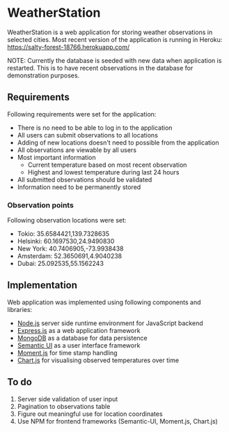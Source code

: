 # WeatherStation
WeatherStation is a web application for storing weather observations in selected cities. Most recent version of the application is running in Heroku: https://salty-forest-18766.herokuapp.com/

NOTE: Currently the database is seeded with new data when application is restarted. This is to have recent observations in the database for demonstration purposes.

## Requirements
Following requirements were set for the application:
* There is no need to be able to log in to the application
* All users can submit observations to all locations
* Adding of new locations doesn't need to possible from the application
* All observations are viewable by all users
* Most important information
  * Current temperature based on most recent observation
  * Highest and lowest temperature during last 24 hours
* All submitted observations should be validated
* Information need to be permanently stored

### Observation points
Following observation locations were set:
* Tokio: 35.6584421,139.7328635
* Helsinki: 60.1697530,24.9490830
* New York: 40.7406905,-73.9938438
* Amsterdam: 52.3650691,4.9040238
* Dubai: 25.092535,55.1562243

## Implementation
Web application was implemented using following components and libraries:
* [Node.js](https://nodejs.org/) server side runtime environment for JavaScript backend
* [Express.js](https://expressjs.com/) as a web application framework
* [MongoDB](https://www.mongodb.com) as a database for data persistence
* [Semantic UI](https://semantic-ui.com) as a user interface framework
* [Moment.js](https://momentjs.com) for time stamp handling
* [Chart.js](https://www.chartjs.org) for visualising observed temperatures over time

## To do
1. Server side validation of user input
2. Pagination to observations table
3. Figure out meaningful use for location coordinates
4. Use NPM for frontend frameworks (Semantic-UI, Moment.js, Chart.js)
